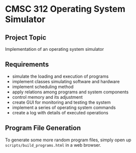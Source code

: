 # CMSC 312 Operating System Simulator

## Project Topic

Implementation of an operating system simulator

## Requirements

* simulate the loading and execution of programs
* implement classes simulating software and hardware
* implement scheduling method
* apply relations among programs and system components
* control memory and its adjustment
* create GUI for monitoring and testing the system
* implement a series of operating system commands
* create a log with details of executed operations

## Program File Generation

To generate some more random program files, simply open up `scripts/build_programs.html` in a web browser.